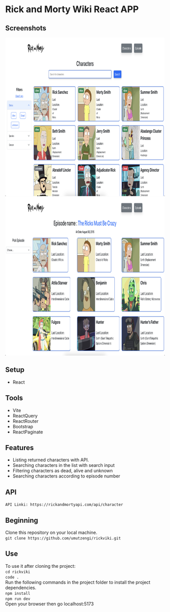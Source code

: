 # Rick and Morty Wiki React APP

## Screenshots

<div>
<img src="src/assets/HomeScr.png" height="500" />
<img src="src/assets/EpisodeScr.png" height="500" />

</div>

## Setup

- React

## Tools

- Vite
- ReactQuery
- ReactRouter
- Bootstrap
- ReactPaginate

## Features

- Listing returned characters with API.
- Searching characters in the list with search input
- Filtering characters as dead, alive and unknown
- Searching characters according to episode number

## API

`API Linki: https://rickandmortyapi.com/api/character`

## Beginning

Clone this repository on your local machine.
<br>
`git clone https://github.com/umutzengi/rickviki.git`

## Use

To use it after cloning the project:
<br>
`cd rickviki`
<br>
`code .`
<br>
Run the following commands in the project folder to install the project dependencies.
<br>
`npm install`
<br>
`npm run dev`
<br>
Open your browser then go localhost:5173
